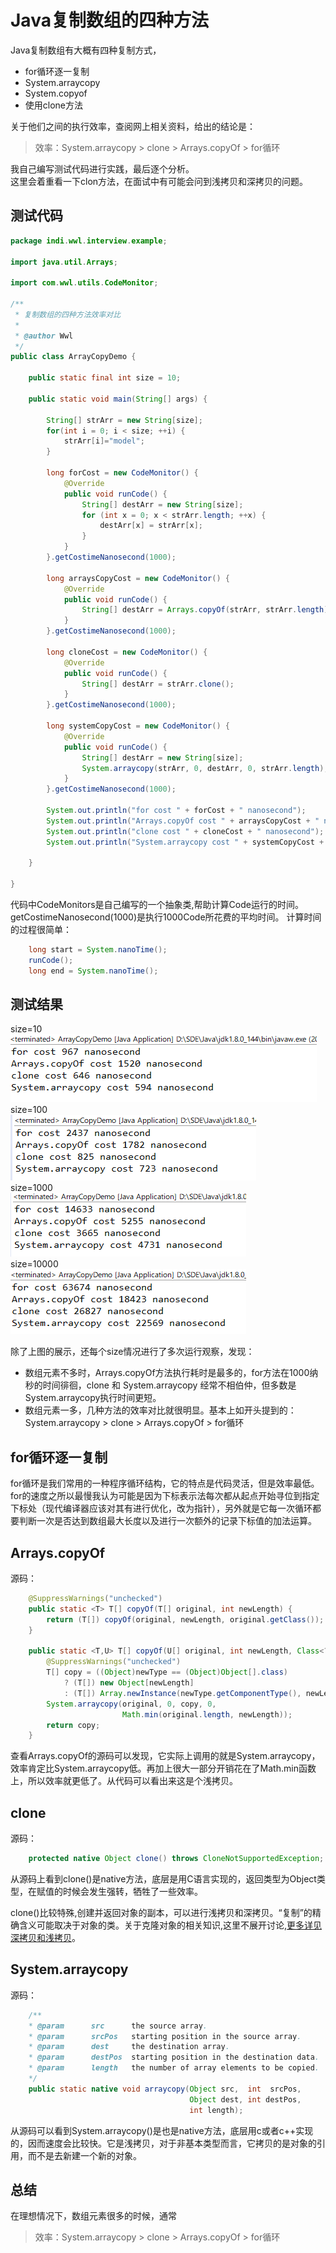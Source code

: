 # Java复制数组的四种方法

Java复制数组有大概有四种复制方式，
- for循环逐一复制
- System.arraycopy
- System.copyof
- 使用clone方法

关于他们之间的执行效率，查阅网上相关资料，给出的结论是：  
>效率：System.arraycopy > clone > Arrays.copyOf > for循环

我自己编写测试代码进行实践，最后逐个分析。  
这里会着重看一下clon方法，在面试中有可能会问到浅拷贝和深拷贝的问题。

## 测试代码
``` java 
package indi.wwl.interview.example;

import java.util.Arrays;

import com.wwl.utils.CodeMonitor;

/**
 * 复制数组的四种方法效率对比
 * 
 * @author Wwl 
 */
public class ArrayCopyDemo {

	public static final int size = 10;

	public static void main(String[] args) {
		
		String[] strArr = new String[size];
		for(int i = 0; i < size; ++i) {
			strArr[i]="model";
		}

		long forCost = new CodeMonitor() {
			@Override
			public void runCode() {
				String[] destArr = new String[size];
				for (int x = 0; x < strArr.length; ++x) {
					destArr[x] = strArr[x];
				}
			}
		}.getCostimeNanosecond(1000);
		
		long arraysCopyCost = new CodeMonitor() {
			@Override
			public void runCode() {
				String[] destArr = Arrays.copyOf(strArr, strArr.length);
			}
		}.getCostimeNanosecond(1000);

		long cloneCost = new CodeMonitor() {
			@Override
			public void runCode() {
				String[] destArr = strArr.clone();
			}
		}.getCostimeNanosecond(1000);
		
		long systemCopyCost = new CodeMonitor() {
			@Override
			public void runCode() {
				String[] destArr = new String[size];
				System.arraycopy(strArr, 0, destArr, 0, strArr.length);
			}
		}.getCostimeNanosecond(1000);

		System.out.println("for cost " + forCost + " nanosecond");
		System.out.println("Arrays.copyOf cost " + arraysCopyCost + " nanosecond");
		System.out.println("clone cost " + cloneCost + " nanosecond");
		System.out.println("System.arraycopy cost " + systemCopyCost + " nanosecond");

	}

}
```
代码中CodeMonitors是自己编写的一个抽象类,帮助计算Code运行的时间。  getCostimeNanosecond(1000)是执行1000Code所花费的平均时间。
计算时间的过程很简单：
``` java
    long start = System.nanoTime();
    runCode();
    long end = System.nanoTime();
```

## 测试结果
size=10  
![size=10](./imgs/arr_copy_10.png)  
size=100  
![size=100](./imgs/arr_copy_100.png)  
size=1000  
![size=1000](./imgs/arr_copy_1000.png)  
size=10000  
![size=10000](./imgs/arr_copy_10000.png)  

除了上图的展示，还每个size情况进行了多次运行观察，发现：
- 数组元素不多时，Arrays.copyOf方法执行耗时是最多的，for方法在1000纳秒的时间徘徊，clone 和 System.arraycopy 经常不相伯仲，但多数是System.arraycopy执行时间更短。
- 数组元素一多，几种方法的效率对比就很明显。基本上如开头提到的：
System.arraycopy > clone > Arrays.copyOf > for循环


## for循环逐一复制
for循环是我们常用的一种程序循环结构，它的特点是代码灵活，但是效率最低。
for的速度之所以最慢我认为可能是因为下标表示法每次都从起点开始寻位到指定下标处（现代编译器应该对其有进行优化，改为指针），另外就是它每一次循环都要判断一次是否达到数组最大长度以及进行一次额外的记录下标值的加法运算。 

## Arrays.copyOf
源码：
``` java
	@SuppressWarnings("unchecked")
	public static <T> T[] copyOf(T[] original, int newLength) {
		return (T[]) copyOf(original, newLength, original.getClass());
	}

	public static <T,U> T[] copyOf(U[] original, int newLength, Class<? extends T[]> newType) {
        @SuppressWarnings("unchecked")
        T[] copy = ((Object)newType == (Object)Object[].class)
            ? (T[]) new Object[newLength]
            : (T[]) Array.newInstance(newType.getComponentType(), newLength);
        System.arraycopy(original, 0, copy, 0,
                         Math.min(original.length, newLength));
        return copy;
    }
```
查看Arrays.copyOf的源码可以发现，它实际上调用的就是System.arraycopy，效率肯定比System.arraycopy低。再加上很大一部分开销花在了Math.min函数上，所以效率就更低了。从代码可以看出来这是个浅拷贝。

## clone
源码：
``` java
	protected native Object clone() throws CloneNotSupportedException;
```
从源码上看到clone()是native方法，底层是用C语言实现的，返回类型为Object类型，在赋值的时候会发生强转，牺牲了一些效率。

clone()比较特殊,创建并返回对象的副本，可以进行浅拷贝和深拷贝。“复制”的精确含义可能取决于对象的类。关于克隆对象的相关知识,这里不展开讨论,[更多详见深拷贝和浅拷贝]()。


## System.arraycopy
源码：
``` java
	/**
	* @param      src      the source array.
	* @param      srcPos   starting position in the source array.
	* @param      dest     the destination array.
	* @param      destPos  starting position in the destination data.
	* @param      length   the number of array elements to be copied.
	*/
	public static native void arraycopy(Object src,  int  srcPos,
                                        Object dest, int destPos,
                                        int length);
```
从源码可以看到System.arraycopy()是也是native方法，底层用c或者c++实现的，因而速度会比较快。它是浅拷贝，对于非基本类型而言，它拷贝的是对象的引用，而不是去新建一个新的对象。

## 总结
在理想情况下，数组元素很多的时候，通常  
>效率：System.arraycopy > clone > Arrays.copyOf > for循环
